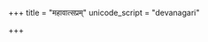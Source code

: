 +++
title = "महावात्सप्रम्"
unicode_script = "devanagari"

+++
<div class="js_include" url="/vedAH_sAma/paravastu-saama/devaH/somaH/mahAvAtsapram/"  newLevelForH1="1" includeTitle="false"> </div>